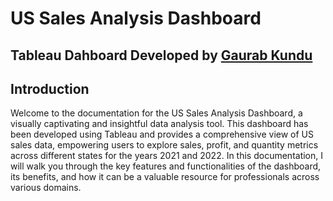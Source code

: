 # US Sales Analysis Dashboard

## Tableau Dahboard Developed by [Gaurab Kundu](https://www.linkedin.com/in/gaurab-kundu/)

## Introduction

Welcome to the documentation for the US Sales Analysis Dashboard, a visually captivating and insightful data analysis tool. This dashboard has been developed using Tableau and provides a comprehensive view of US sales data, empowering users to explore sales, profit, and quantity metrics across different states for the years 2021 and 2022. In this documentation, I will walk you through the key features and functionalities of the dashboard, its benefits, and how it can be a valuable resource for professionals across various domains.

